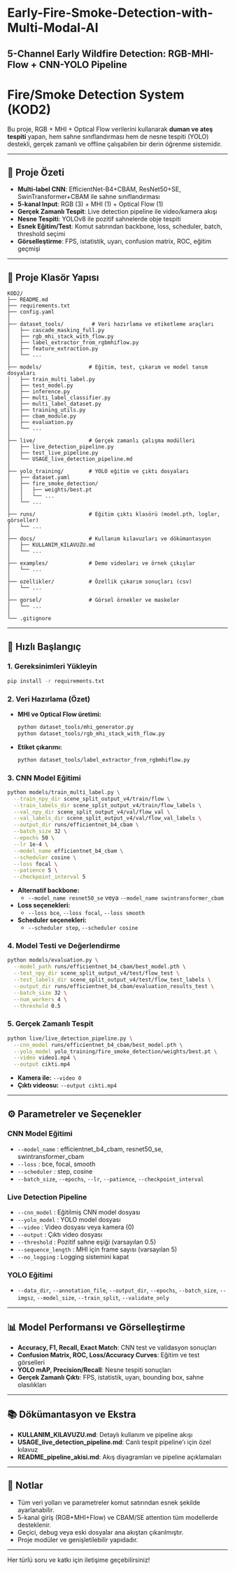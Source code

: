 # Early-Fire-Smoke-Detection-with-Multi-Modal-AI
5-Channel Early Wildfire Detection: RGB-MHI-Flow + CNN-YOLO Pipeline
 ---

 # Fire/Smoke Detection System (KOD2)

Bu proje, RGB + MHI + Optical Flow verilerini kullanarak **duman ve ateş tespiti** yapan, hem sahne sınıflandırması hem de nesne tespiti (YOLO) destekli, gerçek zamanlı ve offline çalışabilen bir derin öğrenme sistemidir.

---

## 🚩 Proje Özeti
- **Multi-label CNN**: EfficientNet-B4+CBAM, ResNet50+SE, SwinTransformer+CBAM ile sahne sınıflandırması
- **5-kanal Input**: RGB (3) + MHI (1) + Optical Flow (1)
- **Gerçek Zamanlı Tespit**: Live detection pipeline ile video/kamera akışı
- **Nesne Tespiti**: YOLOv8 ile pozitif sahnelerde obje tespiti
- **Esnek Eğitim/Test**: Komut satırından backbone, loss, scheduler, batch, threshold seçimi
- **Görselleştirme**: FPS, istatistik, uyarı, confusion matrix, ROC, eğitim geçmişi

---

## 📁 Proje Klasör Yapısı
```
KOD2/
├── README.md
├── requirements.txt
├── config.yaml
│
├── dataset_tools/         # Veri hazırlama ve etiketleme araçları
│   ├── cascade_masking_full.py
│   ├── rgb_mhi_stack_with_flow.py
│   ├── label_extractor_from_rgbmhiflow.py
│   ├── feature_extraction.py
│   └── ...
│
├── models/               # Eğitim, test, çıkarım ve model tanım dosyaları
│   ├── train_multi_label.py
│   ├── test_model.py
│   ├── inference.py
│   ├── multi_label_classifier.py
│   ├── multi_label_dataset.py
│   ├── training_utils.py
│   ├── cbam_module.py
│   ├── evaluation.py
│   └── ...
│
├── live/                 # Gerçek zamanlı çalışma modülleri
│   ├── live_detection_pipeline.py
│   ├── test_live_pipeline.py
│   └── USAGE_live_detection_pipeline.md
│
├── yolo_training/        # YOLO eğitim ve çıktı dosyaları
│   ├── dataset.yaml
│   ├── fire_smoke_detection/
│   │   ├── weights/best.pt
│   │   └── ...
│   └── ...
│
├── runs/                 # Eğitim çıktı klasörü (model.pth, loglar, görseller)
│   └── ...
│
├── docs/                 # Kullanım kılavuzları ve dökümantasyon
│   ├── KULLANIM_KILAVUZU.md
│   └── ...
│
├── examples/             # Demo videoları ve örnek çıkışlar
│   └── ...
│
├── ozellikler/           # Özellik çıkarım sonuçları (csv)
│   └── ...
│
├── gorsel/               # Görsel örnekler ve maskeler
│   └── ...
│
└── .gitignore
```

---

## 🚀 Hızlı Başlangıç

### 1. Gereksinimleri Yükleyin
```bash
pip install -r requirements.txt
```

### 2. Veri Hazırlama (Özet)
- **MHI ve Optical Flow üretimi:**
  ```bash
  python dataset_tools/mhi_generator.py
  python dataset_tools/rgb_mhi_stack_with_flow.py
  ```
- **Etiket çıkarımı:**
  ```bash
  python dataset_tools/label_extractor_from_rgbmhiflow.py
  ```

### 3. CNN Model Eğitimi
```bash
python models/train_multi_label.py \
  --train_npy_dir scene_split_output_v4/train/flow \
  --train_labels_dir scene_split_output_v4/train/flow_labels \
  --val_npy_dir scene_split_output_v4/val/flow_val \
  --val_labels_dir scene_split_output_v4/val/flow_val_labels \
  --output_dir runs/efficientnet_b4_cbam \
  --batch_size 32 \
  --epochs 50 \
  --lr 1e-4 \
  --model_name efficientnet_b4_cbam \
  --scheduler cosine \
  --loss focal \
  --patience 5 \
  --checkpoint_interval 5
```
- **Alternatif backbone:**
  - `--model_name resnet50_se` veya `--model_name swintransformer_cbam`
- **Loss seçenekleri:**
  - `--loss bce`, `--loss focal`, `--loss smooth`
- **Scheduler seçenekleri:**
  - `--scheduler step`, `--scheduler cosine`

### 4. Model Testi ve Değerlendirme
```bash
python models/evaluation.py \
  --model_path runs/efficientnet_b4_cbam/best_model.pth \
  --test_npy_dir scene_split_output_v4/test/flow_test \
  --test_labels_dir scene_split_output_v4/test/flow_test_labels \
  --output_dir runs/efficientnet_b4_cbam/evaluation_results_test \
  --batch_size 32 \
  --num_workers 4 \
  --threshold 0.5
```

### 5. Gerçek Zamanlı Tespit
```bash
python live/live_detection_pipeline.py \
  --cnn_model runs/efficientnet_b4_cbam/best_model.pth \
  --yolo_model yolo_training/fire_smoke_detection/weights/best.pt \
  --video video1.mp4 \
  --output cikti.mp4
```
- **Kamera ile:** `--video 0`
- **Çıktı videosu:** `--output cikti.mp4`

---

## ⚙️ Parametreler ve Seçenekler

### CNN Model Eğitimi
- `--model_name` : efficientnet_b4_cbam, resnet50_se, swintransformer_cbam
- `--loss` : bce, focal, smooth
- `--scheduler` : step, cosine
- `--batch_size`, `--epochs`, `--lr`, `--patience`, `--checkpoint_interval`

### Live Detection Pipeline
- `--cnn_model` : Eğitilmiş CNN model dosyası
- `--yolo_model` : YOLO model dosyası
- `--video` : Video dosyası veya kamera (0)
- `--output` : Çıktı video dosyası
- `--threshold` : Pozitif sahne eşiği (varsayılan 0.5)
- `--sequence_length` : MHI için frame sayısı (varsayılan 5)
- `--no_logging` : Logging sistemini kapat

### YOLO Eğitimi
- `--data_dir`, `--annotation_file`, `--output_dir`, `--epochs`, `--batch_size`, `--imgsz`, `--model_size`, `--train_split`, `--validate_only`

---

## 📊 Model Performansı ve Görselleştirme
- **Accuracy, F1, Recall, Exact Match**: CNN test ve validasyon sonuçları
- **Confusion Matrix, ROC, Loss/Accuracy Curves**: Eğitim ve test görselleri
- **YOLO mAP, Precision/Recall**: Nesne tespiti sonuçları
- **Gerçek Zamanlı Çıktı**: FPS, istatistik, uyarı, bounding box, sahne olasılıkları

---

## 📚 Dökümantasyon ve Ekstra
- **KULLANIM_KILAVUZU.md**: Detaylı kullanım ve pipeline akışı
- **USAGE_live_detection_pipeline.md**: Canlı tespit pipeline'ı için özel kılavuz
- **README_pipeline_akisi.md**: Akış diyagramları ve pipeline açıklamaları

---

## 📝 Notlar
- Tüm veri yolları ve parametreler komut satırından esnek şekilde ayarlanabilir.
- 5-kanal giriş (RGB+MHI+Flow) ve CBAM/SE attention tüm modellerde desteklenir.
- Geçici, debug veya eski dosyalar ana akıştan çıkarılmıştır.
- Proje modüler ve genişletilebilir yapıdadır.

---

Her türlü soru ve katkı için iletişime geçebilirsiniz! 
